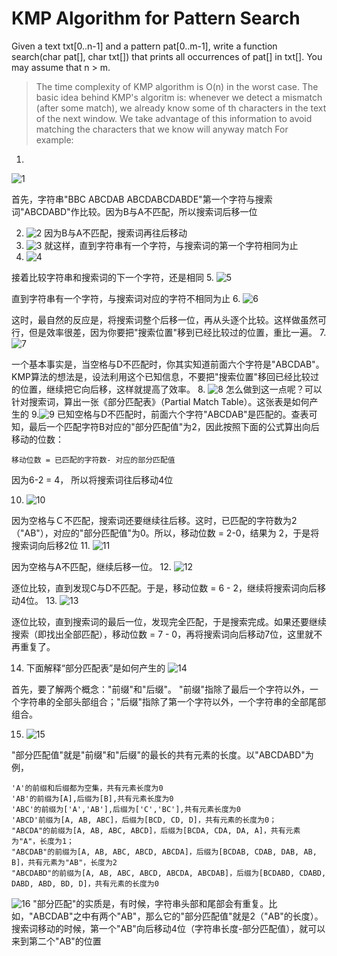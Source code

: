 # KMP Algorithm for Pattern Search
Given a text txt[0..n-1] and a pattern pat[0..m-1], write a function search(char pat[], char txt[]) that prints all occurrences of pat[] in txt[]. You may assume that n > m.
> The time complexity of KMP algorithm is O(n) in the worst case.
The basic idea behind KMP's algoritm is: whenever we detect a mismatch (after some match), we already know some of th characters in the text of the next window. We take advantage of this information to avoid matching the characters that we know will anyway match
For example:
1. 
![1](https://user-images.githubusercontent.com/82644032/116357009-94013080-a82e-11eb-8d40-c55d598833ca.png)

首先，字符串"BBC ABCDAB ABCDABCDABDE"第一个字符与搜索词"ABCDABD"作比较。因为B与A不匹配，所以搜索词后移一位

2. ![2](https://user-images.githubusercontent.com/82644032/116356863-661bec00-a82e-11eb-94ef-5fafda505f8c.png)
  因为B与A不匹配，搜索词再往后移动
3. ![3](https://user-images.githubusercontent.com/82644032/116356888-6e742700-a82e-11eb-9d7c-08fac6c6f0d7.png)
  就这样，直到字符串有一个字符，与搜索词的第一个字符相同为止
4. ![4](https://user-images.githubusercontent.com/82644032/116356900-7338db00-a82e-11eb-9232-242fc58db84d.png)

  接着比较字符串和搜索词的下一个字符，还是相同
5. ![5](https://user-images.githubusercontent.com/82644032/116356914-7764f880-a82e-11eb-82f1-1a2248cbadad.png)

  直到字符串有一个字符，与搜索词对应的字符不相同为止
6. ![6](https://user-images.githubusercontent.com/82644032/116356926-7b911600-a82e-11eb-8b45-84613d0d8385.png)

  这时，最自然的反应是，将搜索词整个后移一位，再从头逐个比较。这样做虽然可行，但是效率很差，因为你要把"搜索位置"移到已经比较过的位置，重比一遍。 
7. ![7](https://user-images.githubusercontent.com/82644032/116356936-7df37000-a82e-11eb-95d8-6d94151f43a0.png)

 一个基本事实是，当空格与D不匹配时，你其实知道前面六个字符是"ABCDAB"。KMP算法的想法是，设法利用这个已知信息，不要把"搜索位置"移回已经比较过的位置，继续把它向后移，这样就提高了效率。
8. ![8](https://user-images.githubusercontent.com/82644032/116356948-821f8d80-a82e-11eb-99d7-37736189a865.png)
 怎么做到这一点呢？可以针对搜索词，算出一张《部分匹配表》（Partial Match Table）。这张表是如何产生的
9.![9](https://user-images.githubusercontent.com/82644032/116357042-9cf20200-a82e-11eb-9d7b-9575f2f3e425.png)
 已知空格与D不匹配时，前面六个字符"ABCDAB"是匹配的。查表可知，最后一个匹配字符B对应的"部分匹配值"为2，因此按照下面的公式算出向后移动的位数：
 ```
 移动位数 = 已匹配的字符数- 对应的部分匹配值
 ```
 因为6-2 = 4， 所以将搜索词往后移动4位
 
 10. ![10](https://user-images.githubusercontent.com/82644032/116357140-babf6700-a82e-11eb-9c34-ad854215be8c.png)

  因为空格与Ｃ不匹配，搜索词还要继续往后移。这时，已匹配的字符数为2（"AB"），对应的"部分匹配值"为0。所以，移动位数 =   2-0，结果为 2，于是将搜索词向后移2位
 11. ![11](https://user-images.githubusercontent.com/82644032/116357144-bd21c100-a82e-11eb-9fce-21c41098a56c.png)

  因为空格与A不匹配，继续后移一位。
 12. ![12](https://user-images.githubusercontent.com/82644032/116357153-c14dde80-a82e-11eb-88c9-5aa4e85f1d0d.png)

  逐位比较，直到发现C与D不匹配。于是，移动位数 = 6 - 2，继续将搜索词向后移动4位。
 13. ![13](https://user-images.githubusercontent.com/82644032/116357164-c448cf00-a82e-11eb-838d-925b5e1ea05e.png)

  逐位比较，直到搜索词的最后一位，发现完全匹配，于是搜索完成。如果还要继续搜索（即找出全部匹配），移动位数 = 7 - 0，再将搜索词向后移动7位，这里就不再重复了。
  
 14. 下面解释“部分匹配表”是如何产生的
  ![14](https://user-images.githubusercontent.com/82644032/116357177-c874ec80-a82e-11eb-9a03-af1f7bf5337d.png)

  首先，要了解两个概念："前缀"和"后缀"。 "前缀"指除了最后一个字符以外，一个字符串的全部头部组合；"后缀"指除了第一个字符以外，一个字符串的全部尾部组合。
  
 15. ![15](https://user-images.githubusercontent.com/82644032/116357219-d4f94500-a82e-11eb-8a0b-68c5424843a3.png)

 "部分匹配值"就是"前缀"和"后缀"的最长的共有元素的长度。以"ABCDABD"为例，
 ```
 'A'的前缀和后缀都为空集，共有元素长度为0
 'AB'的前缀为[A],后缀为[B],共有元素长度为0
 'ABC'的前缀为['A','AB'],后缀为['C','BC'],共有元素长度为0
 'ABCD'前缀为[A, AB, ABC]，后缀为[BCD, CD, D]，共有元素的长度为0；
 "ABCDA"的前缀为[A, AB, ABC, ABCD]，后缀为[BCDA, CDA, DA, A]，共有元素为"A"，长度为1；
 "ABCDAB"的前缀为[A, AB, ABC, ABCD, ABCDA]，后缀为[BCDAB, CDAB, DAB, AB, B]，共有元素为"AB"，长度为2
 "ABCDABD"的前缀为[A, AB, ABC, ABCD, ABCDA, ABCDAB]，后缀为[BCDABD, CDABD, DABD, ABD, BD, D]，共有元素的长度为0
 ```
![16](https://user-images.githubusercontent.com/82644032/116357247-dd518000-a82e-11eb-821e-8def24a69076.png)
 "部分匹配"的实质是，有时候，字符串头部和尾部会有重复。比如，"ABCDAB"之中有两个"AB"，那么它的"部分匹配值"就是2（"AB"的长度）。搜索词移动的时候，第一个"AB"向后移动4位（字符串长度-部分匹配值），就可以来到第二个"AB"的位置
